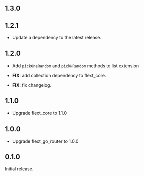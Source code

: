 ## 1.3.0

## 1.2.1

 - Update a dependency to the latest release.

## 1.2.0

 - Add `pickOneRandom` and `pickNRandom` methods to list extension

 - **FIX**: add collection dependency to flext_core.
 - **FIX**: fix changelog.

## 1.1.0

- Upgrade flext_core to 1.1.0

## 1.0.0

- Upgrade flext_go_router to 1.0.0

## 0.1.0

Initial release.
